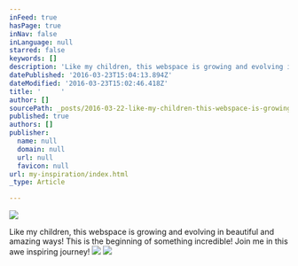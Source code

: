 ```yaml
---
inFeed: true
hasPage: true
inNav: false
inLanguage: null
starred: false
keywords: []
description: 'Like my children, this webspace is growing and evolving in beautiful and amazing ways! This is the beginning of something incredible! Join me in this awe inspiring journey!'
datePublished: '2016-03-23T15:04:13.894Z'
dateModified: '2016-03-23T15:02:46.418Z'
title: '     '
author: []
sourcePath: _posts/2016-03-22-like-my-children-this-webspace-is-growing-and-evolving-in-b.md
published: true
authors: []
publisher:
  name: null
  domain: null
  url: null
  favicon: null
url: my-inspiration/index.html
_type: Article

---
```

![](https://s3-us-west-2.amazonaws.com/the-grid-img/p/5f45ce5b250aa685b46cc44daa658d14dd02da42.jpg)

Like my children, this webspace is growing and evolving in beautiful and amazing ways! This is the beginning of something incredible! Join me in this awe inspiring journey!
![](https://the-grid-user-content.s3-us-west-2.amazonaws.com/bc87b0b6-b0da-4c95-82e7-d24cc3f42406.jpg)
![](https://the-grid-user-content.s3-us-west-2.amazonaws.com/e94db0a8-82d8-4b82-8c37-5871f7a9ecf2.jpg)